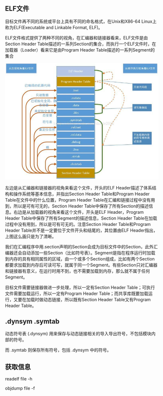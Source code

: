 ## ELF文件

目标文件再不同的系统或平台上具有不同的命名格式，在Unix和X86-64 Linux上称为ELF(Executable and Linkable Format, ELF)。

ELF文件格式提供了两种不同的视角，在汇编器和链接器看来，ELF文件是由Section Header Table描述的一系列Section的集合，而执行一个ELF文件时，在加载器（Loader）看来它是由Program Header Table描述的一系列Segment的集合

![](image/20170611205621669.jpeg)

左边是从汇编器和链接器的视角来看这个文件，开头的ELF Header描述了体系结构和操作系统等基本信息，并指出Section Header Table和Program Header Table在文件中的什么位置，Program Header Table在汇编和链接过程中没有用到，所以是可有可无的，Section Header Table中保存了所有Section的描述信息。右边是从加载器的视角来看这个文件，开头是ELF Header，Program Header Table中保存了所有Segment的描述信息，Section Header Table在加载过程中没有用到，所以是可有可无的。注意Section Header Table和Program Header Table并不是一定要位于文件开头和结尾的，其位置由ELF Header指出，上图这么画只是为了清晰。

我们在汇编程序中用.section声明的Section会成为目标文件中的Section，此外汇编器还会自动添加一些Section（比如符号表）。Segment是指在程序运行时加载到内存的具有相同属性的区域，由一个或多个Section组成，比如有两个Section都要求加载到内存后可读可写，就属于同一个Segment。有些Section只对汇编器和链接器有意义，在运行时用不到，也不需要加载到内存，那么就不属于任何Segment。

目标文件需要链接器做进一步处理，所以一定有Section Header Table；可执行文件需要加载运行，所以一定有Program Header Table；而共享库既要加载运行，又要在加载时做动态链接，所以既有Section Header Table又有Program Header Table。



## .dynsym .symtab

动态符号表 (.dynsym) 用来保存与动态链接相关的导入导出符号，不包括模块内部的符号。

而 .symtab 则保存所有符号，包括 .dynsym 中的符号。



## 获取信息

readelf file -h

objdump file -f
